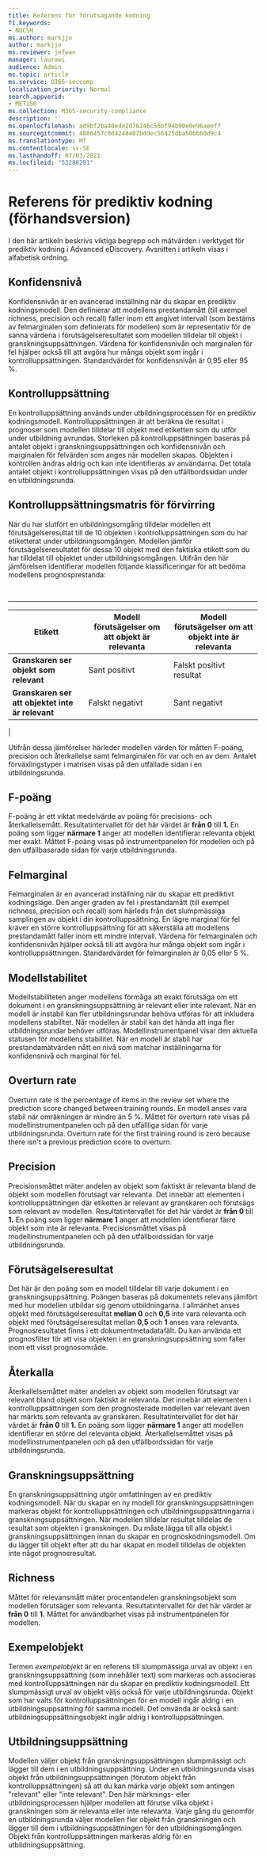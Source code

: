 ```yaml
---
title: Referens för förutsägande kodning
f1.keywords:
- NOCSH
ms.author: markjjo
author: markjjo
ms.reviewer: jefwan
manager: laurawi
audience: Admin
ms.topic: article
ms.service: O365-seccomp
localization_priority: Normal
search.appverid:
- MET150
ms.collection: M365-security-compliance
description: ''
ms.openlocfilehash: ad9bf2ba40ede2d76246c56bf94b90e0e96aeeff
ms.sourcegitcommit: 4886457c0d4248407bddec56425dba50bb60d9c4
ms.translationtype: MT
ms.contentlocale: sv-SE
ms.lasthandoff: 07/03/2021
ms.locfileid: "53288281"
---
```

# <a name="predictive-coding-reference-preview"></a>Referens för prediktiv kodning (förhandsversion)

I den här artikeln beskrivs viktiga begrepp och mätvärden i verktyget för prediktiv kodning i Advanced eDiscovery. Avsnitten i artikeln visas i alfabetisk ordning.

## <a name="confidence-level"></a>Konfidensnivå

Konfidensnivån är en avancerad inställning när du skapar en prediktiv kodningsmodell. Den definierar att modellens prestandamått (till exempel richness, precision och recall) faller inom ett angivet intervall (som bestäms av felmarginalen som definierats för modellen) som är representativ för de sanna värdena i förutsägelseresultatet som modellen tilldelar till objekt i granskningsuppsättningen. Värdena för konfidensnivån och marginalen för fel hjälper också till att avgöra hur många objekt som ingår i kontrolluppsättningen. Standardvärdet för konfidensnivån är 0,95 eller 95 %.

## <a name="control-set"></a>Kontrolluppsättning

En kontrolluppsättning används under utbildningsprocessen för en prediktiv kodningsmodell. Kontrolluppsättningen är att beräkna de resultat i prognoser som modellen tilldelar till objekt med etiketten som du utför under utbildning avrundas. Storleken på kontrolluppsättningen baseras på antalet objekt i granskningsuppsättningen och konfidensnivån och marginalen för felvärden som anges när modellen skapas. Objekten i kontrollen ändras aldrig och kan inte identifieras av användarna. Det totala antalet objekt i kontrolluppsättningen visas på den utfällbordssidan under en utbildningsrunda.

## <a name="control-set-confusion-matrix"></a>Kontrolluppsättningsmatris för förvirring

När du har slutfört en utbildningsomgång tilldelar modellen ett förutsägelseresultat till de 10 objekten i kontrolluppsättningen som du har etiketterat under utbildningsomgången. Modellen jämför förutsägelseresultatet för dessa 10 objekt med den faktiska etikett som du har tilldelat till objektet under utbildningsomgången. Utifrån den här jämförelsen identifierar modellen följande klassificeringar för att bedöma modellens prognosprestanda:

<br>

****

|Etikett|Modell förutsägelser om att objekt är relevanta|Modell förutsägelser om att objekt inte är relevanta|
|---|---|---|
|**Granskaren ser objekt som relevant**|Sant positivt|Falskt positivt resultat|
|**Granskaren ser att objektet inte är relevant**|Falskt negativt|Sant negativt|
|

Utifrån dessa jämförelser härleder modellen värden för måtten F-poäng, precision och återkallelse samt felmarginalen för var och en av dem. Antalet förväxlingstyper i matrisen visas på den utfällade sidan i en utbildningsrunda.

## <a name="f-score"></a>F-poäng

F-poäng är ett viktat medelvärde av poäng för precisions- och återkallelsemått.  Resultatintervallet för det här värdet är **från 0** till **1.** En poäng som ligger **närmare 1** anger att modellen identifierar relevanta objekt mer exakt. Måttet F-poäng visas på instrumentpanelen för modellen och på den utfällbaserade sidan för varje utbildningsrunda.

## <a name="margin-of-error"></a>Felmarginal

Felmarginalen är en avancerad inställning när du skapar ett prediktivt kodningsläge. Den anger graden av fel i prestandamått (till exempel richness, precision och recall) som härleds från det slumpmässiga samplingen av objekt i din kontrolluppsättning. En lägre marginal för fel kräver en större kontrolluppsättning för att säkerställa att modellens prestandamått faller inom ett mindre intervall. Värdena för felmarginalen och konfidensnivån hjälper också till att avgöra hur många objekt som ingår i kontrolluppsättningen. Standardvärdet för felmarginalen är 0,05 eller 5 %.

## <a name="model-stability"></a>Modellstabilitet

Modellstabiliteten anger modellens förmåga att exakt förutsäga om ett dokument i en granskningsuppsättning är relevant eller inte relevant. När en modell är instabil kan fler utbildningsrundar behöva utföras för att inkludera modellens stabilitet. När modellen är stabil kan det hända att inga fler utbildningsrundar behöver utföras. Modellinstrumentpanel visar den aktuella statusen för modellens stabilitet. När en modell är stabil har prestandamätvärden nått en nivå som matchar inställningarna för konfidensnivå och marginal för fel.

## <a name="overturn-rate"></a>Overturn rate

Overturn rate is the percentage of items in the review set where the prediction score changed between training rounds. En modell anses vara stabil när omräkningen är mindre än 5 %. Måttet för overturn rate visas på modellinstrumentpanelen och på den utfällliga sidan för varje utbildningsrunda. Overturn rate for the first training round is zero because there isn't a previous prediction score to overturn.

## <a name="precision"></a>Precision

Precisionsmåttet mäter andelen av objekt som faktiskt är relevanta bland de objekt som modellen förutsagt var relevanta. Det innebär att elementen i kontrolluppsättningen där etiketten är relevant av granskaren och förutsägs som relevant av modellen. Resultatintervallet för det här värdet är **från 0** till **1.** En poäng som ligger **närmare 1** anger att modellen identifierar färre objekt som inte är relevanta. Precisionsmåttet visas på modellinstrumentpanelen och på den utfällbordssidan för varje utbildningsrunda.

## <a name="prediction-score"></a>Förutsägelseresultat

Det här är den poäng som en modell tilldelar till varje dokument i en granskningsuppsättning. Poängen baseras på dokumentets relevans jämfört med hur modellen utbildar sig genom utbildningarna. I allmänhet anses objekt med förutsägelseresultat **mellan 0** och **0,5** inte vara relevanta och objekt med förutsägelseresultat mellan **0,5** och **1** anses vara relevanta. Prognosresultatet finns i ett dokumentmetadatafält. Du kan använda ett prognosfilter för att visa objekten i en granskningsuppsättning som faller inom ett visst prognosområde.

## <a name="recall"></a>Återkalla

Återkallelsemåttet mäter andelen av objekt som modellen förutsagt var relevant bland objekt som faktiskt är relevanta. Det innebär att elementen i kontrolluppsättningen som den prognosterade modellen var relevant även har märkts som relevanta av granskaren. Resultatintervallet för det här värdet är **från 0** till **1.** En poäng som ligger **närmare 1** anger att modellen identifierar en större del relevanta objekt. Återkallelsemåttet visas på modellinstrumentpanelen och på den utfällbordssidan för varje utbildningsrunda.

## <a name="review-set"></a>Granskningsuppsättning

En granskningsuppsättning utgör omfattningen av en prediktiv kodningsmodell. När du skapar en ny modell för granskningsuppsättningen markeras objekt för kontrolluppsättningen och utbildningsuppsättningarna i granskningsuppsättningen. När modellen tilldelar resultat tilldelas de resultat som objekten i granskningen. Du måste lägga till alla objekt i granskningsuppsättningen innan du skapar en prognoskodningsmodell. Om du lägger till objekt efter att du har skapat en modell tilldelas de objekten inte något prognosresultat.

## <a name="richness"></a>Richness

Måttet för relevansmått mäter procentandelen granskningsobjekt som modellen förutsäger som relevanta. Resultatintervallet för det här värdet är **från 0** till **1.** Måttet för användbarhet visas på instrumentpanelen för modellen.

## <a name="sampled-items"></a>Exempelobjekt

Termen *exempelobjekt* är en referens till slumpmässiga urval av objekt i en granskningsuppsättning (som innehåller text) som markeras och associeras med kontrolluppsättningen när du skapar en prediktiv kodningsmodell. Ett slumpmässigt urval av objekt väljs också för varje utbildningsrunda. Objekt som har valts för kontrolluppsättningen för en modell ingår aldrig i en utbildningsuppsättning för samma modell. Det omvända är också sant: utbildningsuppsättningsobjekt ingår aldrig i kontrolluppsättningen.

## <a name="training-set"></a>Utbildningsuppsättning

Modellen väljer objekt från granskningsuppsättningen slumpmässigt och lägger till dem i en utbildningsuppsättning. Under en utbildningsrunda visas objekt från utbildningsuppsättningen (förutom objekt från kontrolluppsättningen) så att du kan märka varje objekt som antingen "relevant" eller "inte relevant". Den här märknings- eller utbildningsprocessen hjälper modellen att förutse vilka objekt i granskningen som är relevanta eller inte relevanta. Varje gång du genomför en utbildningsrunda väljer modellen fler objekt från granskningen och lägger till dem i utbildningsuppsättningen för den utbildningsomgången. Objekt från kontrolluppsättningen markeras aldrig för en utbildningsuppsättning.
